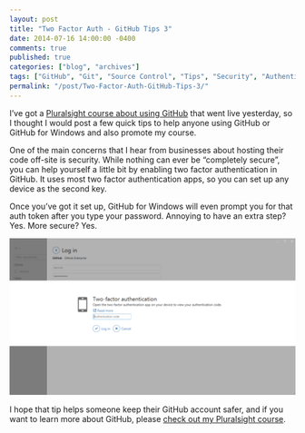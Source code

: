```yaml
---
layout: post
title: "Two Factor Auth - GitHub Tips 3"
date: 2014-07-16 14:00:00 -0400
comments: true
published: true
categories: ["blog", "archives"]
tags: ["GitHub", "Git", "Source Control", "Tips", "Security", "Authentication"]
permalink: "/post/Two-Factor-Auth-GitHub-Tips-3/"
---
```

<!-- more -->



<p>I’ve got a <a href="http://pluralsight.com/training/Courses/TableOfContents/github-windows-developers" target="_blank">Pluralsight course about using GitHub</a> that went live yesterday, so I thought I would post a few quick tips to help anyone using GitHub or GitHub for Windows and also promote my course.</p> <p>One of the main concerns that I hear from businesses about hosting their code off-site is security. While nothing can ever be “completely secure”, you can help yourself a little bit by enabling two factor authentication in GitHub. It uses most two factor authentication apps, so you can set up any device as the second key.</p> <p>Once you’ve got it set up, GitHub for Windows will even prompt you for that auth token after you type your password. Annoying to have an extra step? Yes. More secure? Yes.</p> <p><a href="/images/files/GitHubTwoFactorAuth.png"><img title="GitHubTwoFactorAuth" style="border-left-width: 0px; max-width: 100%; border-right-width: 0px; border-bottom-width: 0px; display: inline; border-top-width: 0px" border="0" alt="GitHubTwoFactorAuth" src="/images/files/GitHubTwoFactorAuth_thumb.png"></a> </p> <p>I hope that tip helps someone keep their GitHub account safer, and if you want to learn more about GitHub, please <a href="http://pluralsight.com/training/Courses/TableOfContents/github-windows-developers" target="_blank">check out my Pluralsight course</a>.</p>
